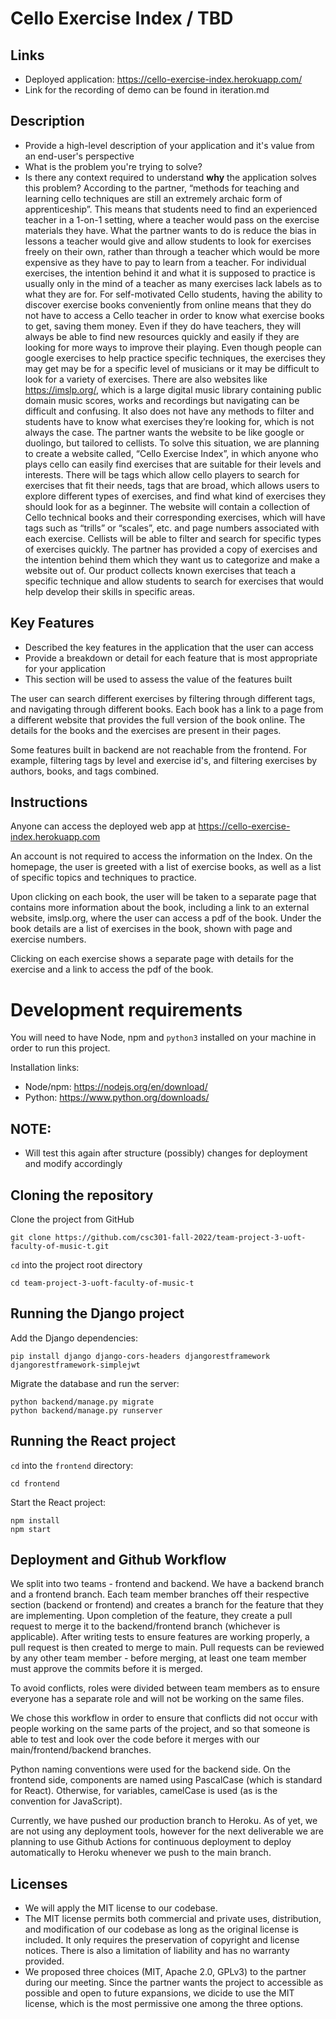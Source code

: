 # Cello Exercise Index / TBD

## Links
 * Deployed application: https://cello-exercise-index.herokuapp.com/
 * Link for the recording of demo can be found in iteration.md

## Description 
 * Provide a high-level description of your application and it's value from an end-user's perspective
 * What is the problem you're trying to solve?
 * Is there any context required to understand **why** the application solves this problem?
According to the partner, “methods for teaching and learning cello techniques are still an extremely archaic form of apprenticeship”. This means that students need to find an experienced teacher in a 1-on-1 setting, where a teacher would pass on the exercise materials they have. What the partner wants to do is reduce the bias in lessons a teacher would give and allow students to look for exercises freely on their own, rather than through a teacher which would be more expensive as they have to pay to learn from a teacher. For individual exercises, the intention behind it and what it is supposed to practice is usually only in the mind of a teacher as many exercises lack labels as to what they are for. 
For self-motivated Cello students, having the ability to discover exercise books conveniently from online means that they do not have to access a Cello teacher in order to know what exercise books to get, saving them money. Even if they do have teachers, they will always be able to find new resources quickly and easily if they are looking for more ways to improve their playing.
Even though people can google exercises to help practice specific techniques, the exercises they may get may be for a specific level of musicians or it may be difficult to look for a variety of exercises. There are also websites like https://imslp.org/, which is a large digital music library containing public domain music scores, works and recordings but navigating can be difficult and confusing. It also does not have any methods to filter and students have to know what exercises they’re looking for, which is not always the case. The partner wants the website to be like google or duolingo, but tailored to cellists.
To solve this situation, we are planning to create a website called, “Cello Exercise Index”, in which anyone who plays cello can easily find exercises that are suitable for their levels and interests. There will be tags which allow cello players to search for exercises that fit their needs, tags that are broad, which allows users to explore different types of exercises, and find what kind of exercises they should look for as a beginner. The website will contain a collection of Cello technical books and their corresponding exercises, which will have tags such as “trills” or “scales”, etc. and page numbers associated with each exercise. Cellists will be able to filter and search for specific types of exercises quickly.
The partner has provided a copy of exercises and the intention behind them which they want us to categorize and make a website out of.  Our product collects known exercises that teach a specific technique and allow students to search for exercises that would help develop their skills in specific areas. 


## Key Features
 * Described the key features in the application that the user can access
 * Provide a breakdown or detail for each feature that is most appropriate for your application
 * This section will be used to assess the value of the features built

The user can search different exercises by filtering through different tags, and navigating through different books. Each book has a link to a page from a different website that provides the full version of the book online. The details for the books and the exercises are present in their pages.

Some features built in backend are not reachable from the frontend. For example, filtering tags by level and exercise id's, and filtering exercises by authors, books, and tags combined. 
## Instructions
Anyone can access the deployed web app at https://cello-exercise-index.herokuapp.com

An account is not required to access the information on the Index. On the homepage, the user is greeted with a list of exercise books, as well as a list of specific topics and techniques to practice.

Upon clicking on each book, the user will be taken to a separate page that contains more information about the book, including a link to an external website, imslp.org, where the user can access a pdf of the book. Under the book details are a list of exercises in the book, shown with page and exercise numbers.

Clicking on each exercise shows a separate page with details for the exercise and a link to access the pdf of the book.
 
 # Development requirements
You will need to have Node, npm and `python3` installed on your machine in order to run this project.

Installation links:
* Node/npm: https://nodejs.org/en/download/
* Python: https://www.python.org/downloads/

## NOTE: 
- Will test this again after structure (possibly) changes for deployment and modify accordingly

## Cloning the repository
Clone the project from GitHub 
```
git clone https://github.com/csc301-fall-2022/team-project-3-uoft-faculty-of-music-t.git
 ```
`cd` into the project root directory
```
cd team-project-3-uoft-faculty-of-music-t
```

## Running the Django project
Add the Django dependencies:
```
pip install django django-cors-headers djangorestframework djangorestframework-simplejwt
```
Migrate the database and run the server:
```
python backend/manage.py migrate
python backend/manage.py runserver
```
 
## Running the React project
`cd` into the `frontend` directory:
```
cd frontend
```
Start the React project:
```
npm install
npm start
```

 ## Deployment and Github Workflow

We split into two teams - frontend and backend. We have a backend branch and a frontend branch. Each team member branches off their respective section (backend or frontend) and creates a branch for the feature that they are implementing. Upon completion of the feature, they create a pull request to merge it to the backend/frontend branch (whichever is applicable). After writing tests to ensure features are working properly, a pull request is then created to merge to main. Pull requests can be reviewed by any other team member - before merging, at least one team member must approve the commits before it is merged.

To avoid conflicts, roles were divided between team members as to ensure everyone has a separate role and will not be working on the same files. 

We chose this workflow in order to ensure that conflicts did not occur with people working on the same parts of the project, and so that someone is able to test and look over the code before it merges with our main/frontend/backend branches.

Python naming conventions were used for the backend side. On the frontend side, components are named using PascalCase (which is standard for React).
Otherwise, for variables, camelCase is used (as is the convention for JavaScript).

Currently, we have pushed our production branch to Heroku. As of yet, we are not using any deployment tools, however for the next deliverable we are planning to use Github Actions for continuous deployment to deploy automatically to Heroku whenever we push to the main branch.

 ## Licenses 

 * We will apply the MIT license to our codebase.
 * The MIT license permits both commercial and private uses, distribution, and modification of our codebase as long as the original license is included. It only requires the preservation of copyright and license notices. There is also a limitation of liability and has no warranty provided.
 * We proposed three choices (MIT, Apache 2.0, GPLv3) to the partner during our meeting. Since the partner wants the project to accessible as possible and open to future expansions, we dicide to use the MIT license, which is the most permissive one among the three options.
